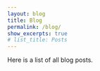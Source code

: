 ```yaml
---
layout: blog
title: Blog
permalink: /blog/
show_excerpts: true
# list_title: Posts
---
```

Here is a list of all blog posts.